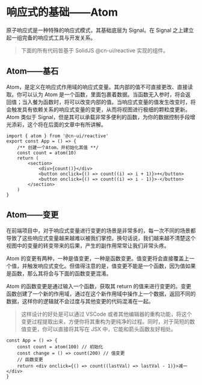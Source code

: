 # 响应式的基础——Atom

原子响应式是一种特殊的响应式模式，其基础底层为 Signal。在 Signal 之上建立起一组完备的响应式工具与开发关系。

> 下面的所有代码皆基于 SolidJS @cn-ui/reactive 实现的组件。

## Atom——基石

Atom，是定义在响应式作用域的响应式变量。其内部的值不可直接更改、直接读取。你可以认为 Atom 是一个函数，里面包裹着数据。当函数无入参时，将会返回值；当入餐为函数时，将可以改变内部的值。当响应式变量的值发生改变时，将会触发具有依赖关系的响应式变量的变更，从而将视图进行极细的颗粒度更新。Atom 类似于 Signal，但是其可以承载非常多便利的函数，为你的数据控制手段增光添彩，这个将在后面的文章中有所讲解。

```tsx
import { atom } from '@cn-ui/reactive'
export const App = () => {
    /** 创建一个Atom，并初始化其值 **/
    const count = atom(10)
    return (
        <section>
            <div>{count()}</div>
            <button onclick={() => count((i) => i + 1)}>+</button>
            <button onclick={() => count((i) => i - 1)}>-</button>
        </section>
    )
}
```

## Atom——变更

在前端项目中，对于响应式变量进行变更的场景是非常多的，每一次不同的场景都导致了这些响应式变量越来越难以被我们掌控。换句话说，我们越来越不清楚这个视图中的变量的转变带来的后果，产生的副作用常常让我们非常头疼。

Atom 的变更有两种，一种是值变更，一种是函数变更。值变更将会直接覆盖上一个值，并触发响应式变化。但值得注意的是，值变更不能是一个函数，因为值如果是函数，那么其将会与下面的函数变更混淆。

Atom 的函数变更是通过输入一个函数，获取其 return 的值来进行变更的。变更函数创建了一个新的作用域，通过在这个新作用域中操作上一个数据，返回不同的数据，这样你的逻辑就不会过度与其他变更的代码混淆在一起。

> 这样设计的好处是可以通过 VSCode 或者其他编辑器的重构功能，将这个变更过程提取出来，方便你将其重构为更纯净的过程。同时，对于简短的数值变更，你可以直接将其写在 JSX 中，它能和箭头函数友好相处。

```tsx
const App = () => {
    const count = atom(100) // 初始化
    const change = () => count(200) // 值变更
    // 函数变更
    return <div onclick={() => count((lastVal) => lastVal - 1)}>减一</div>
}
```
